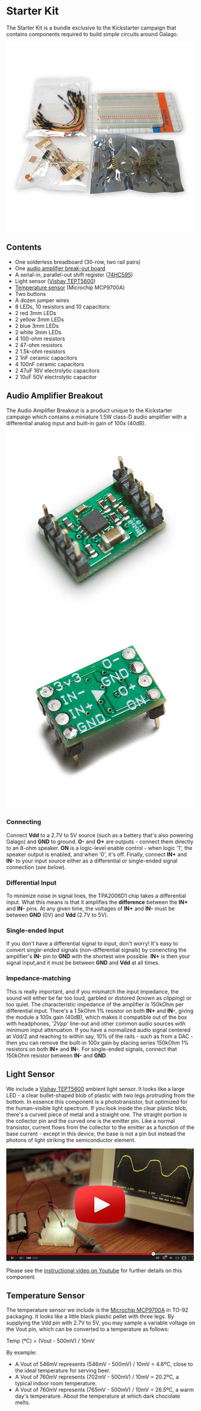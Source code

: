 # Starter Kit

The Starter Kit is a bundle exclusive to the Kickstarter campaign that contains components required to build simple circuits around Galago.

[![Photo of the StarterKit](https://github.com/OutbreakInc/Galago/blob/master/Hardware/StarterKit/photos/StarterKit-components-small.jpg?raw=true)](https://github.com/OutbreakInc/Galago/blob/master/Hardware/StarterKit/photos/StarterKit-components.jpg?raw=true)

## Contents

- One solderless breadboard (30-row, two rail pairs)
- One [audio amplifier break-out board](#audio-amplifier-breakout)
- A serial-in, parallel-out shift register ([74HC595](http://www.nxp.com/documents/data_sheet/74HC_HCT595.pdf‎))
- Light sensor ([Vishay TEPT5600](http://www.vishay.com/docs/84768/tept5600.pdf‎))
- [Temperature sensor](#temperature-sensor) (Microchip MCP9700A)
- Two buttons
- A dozen jumper wires
- 8 LEDs, 10 resistors and 10 capacitors:
- 2 red 3mm LEDs
- 2 yellow 3mm LEDs
- 2 blue 3mm LEDs
- 2 white 3mm LEDs
- 4 100-ohm resistors
- 2 47-ohm resistors
- 2 1.5k-ohm resistors
- 2 1nF ceramic capacitors
- 4 100nF ceramic capacitors
- 2 47uF 16V electrolytic capacitors
- 2 10uF 50V electrolytic capacitor


## Audio Amplifier Breakout

The Audio Amplifier Breakout is a product unique to the Kickstarter campaign which contains a miniature 1.5W class-D audio amplifier with a differential analog input and built-in gain of 100x (40dB).

[![Photo of the Audio Amplifier Breakout](https://github.com/OutbreakInc/Galago/blob/master/Hardware/StarterKit/photos/AudioAmplifierBreakout-small.jpg?raw=true)](https://github.com/OutbreakInc/Galago/blob/master/Hardware/StarterKit/photos/AudioAmplifierBreakout-small.jpg?raw=true)
[![Photo of the Audio Amplifier Breakout](https://github.com/OutbreakInc/Galago/blob/master/Hardware/StarterKit/photos/AudioAmplifierBreakout-top-small.jpg?raw=true)](https://github.com/OutbreakInc/Galago/blob/master/Hardware/StarterKit/photos/AudioAmplifierBreakout-top-small.jpg?raw=true)

### Connecting

Connect **Vdd** to a 2.7V to 5V source (such as a battery that's also powering Galago) and **GND** to ground.  **O-** and **O+** are outputs - connect them directly to an 8-ohm speaker.  **ON** is a logic-level enable control - when logic '1', the speaker output is enabled, and when '0', it's off.  Finally, connect **IN+** and **IN-** to your input source either as a differential or single-ended signal connection (*see below*).

### Differential Input

To minimize noise in signal lines, the TPA2006D1 chip takes a differential input.  What this means is that it amplifies the **difference** between the **IN+** and **IN-** pins.  At any given time, the voltages of **IN+** and **IN-** must be between **GND** (0V) and **Vdd** (2.7V to 5V).

### Single-ended Input

If you don't have a differential signal to input, don't worry!  It's easy to convert *single-ended* signals (non-differential signals) by conencting the amplifier's **IN-** pin to **GND** with the shortest wire possible.  **IN+** is then your signal input,and it must be between **GND** and **Vdd** at all times.

### Impedance-matching

This is really important, and if you mismatch the input impedance, the sound will either be far too loud, garbled or distored (known as *clipping*) or too quiet.  The characteristic impedance of the amplifier is 150kOhm per differential input.  There's a 1.5kOhm 1% resistor on both **IN+** and **IN-**, giving the module a 100x gain (40dB), which makes it compatible out of the box with headphones, *'2Vpp'* line-out and other common audio sources with minimum input attenuation.  If you have a normalized audio signal centered at Vdd/2 and reaching to within say, 10% of the rails - such as from a DAC - then you can remove the built-in 100x gain by placing series 150kOhm 1% resistors on both **IN+** and **IN-**.  For single-ended signals, connect that 150kOhm resistor between **IN-** and **GND**.

## Light Sensor

We include a [Vishay TEPT5600](http://www.vishay.com/docs/84768/tept5600.pdf‎) ambient light sensor.  It looks like a large LED - a clear bullet-shaped blob of plastic with two legs protruding from the bottom.  In essence this component is a phototransistor, but optimized for the human-visible light spectrum.  If you look inside the clear plastic blob, there's a curved piece of metal and a straight one.  The straight portion is the collector pin and the curved one is the emitter pin.  Like a normal transistor, current flows from the collector to the emitter as a function of the base current - except in this device, the base is not a pin but instead the photons of light striking the semiconductor element.

[![Youtube video](https://github.com/OutbreakInc/Galago/blob/master/Hardware/StarterKit/photos/AmbientLightSensorYouTube.jpg?raw=true)](http://www.youtube.com/watch?v=RS-aaMn-FSI)

Please see the [instructional video on Youtube](http://www.youtube.com/watch?v=RS-aaMn-FSI) for further details on this component.

## Temperature Sensor

The temperature sensor we include is the [Microchip MCP9700A](ww1.microchip.com/downloads/en/DeviceDoc/21942e.pdf‎) in TO-92 packaging.  It looks like a little black plastic pellet with three legs.  By supplying the Vdd pin with 2.7V to 5V, you may sample a variable voltage on the Vout pin, which can be converted to a temperature as follows:

Temp (ºC) = (Vout - 500mV) / 10mV

By example:

- A Vout of 546mV represents (546mV - 500mV) / 10mV = 4.6ºC, close to the ideal temperature for serving beer.
- A Vout of 760mV represents (702mV - 500mV) / 10mV = 20.2ºC, a typical indoor room temperature.
- A Vout of 760mV represents (765mV - 500mV) / 10mV = 26.5ºC, a warm day's temperature. About the temperature at which dark chocolate melts.
